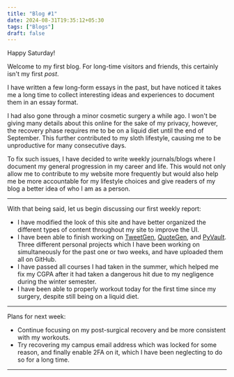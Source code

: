 ```yaml
---
title: "Blog #1"
date: 2024-08-31T19:35:12+05:30
tags: ["Blogs"]
draft: false
---
```


Happy Saturday!

Welcome to my first blog. For long-time visitors and friends, this certainly isn't my first *post*. 

I have written a few long-form essays in the past, but have noticed it takes me a long time to collect interesting ideas and experiences to document them in an essay format.

I had also gone through a minor cosmetic surgery a while ago. I won't be giving many details about this online for the sake of my privacy, however, the recovery phase requires me to be on a liquid diet until the end of September. This further contributed to my sloth lifestyle, causing me to be unproductive for many consecutive days.

To fix such issues, I have decided to write weekly journals/blogs where I document my general progression in my career and life. This would not only allow me to contribute to my website more frequently but would also help me be more accountable for my lifestyle choices and give readers of my blog a better idea of who I am as a person.

---

With that being said, let us begin discussing our first weekly report:
* I have modified the look of this site and have better organized the different types of content throughout my site to improve the UI.
* I have been able to finish working on [TweetGen](https://github.com/arshjameel/TweetGen), [QuoteGen](https://github.com/arshjameel/QuoteGen), and [PyVault](https://github.com/arshjameel/PyVault). Three different personal projects which I have been working on simultaneously for the past one or two weeks, and have uploaded them all on GitHub.
* I have passed all courses I had taken in the summer, which helped me fix my CGPA after it had taken a dangerous hit due to my negligence during the winter semester.
* I have been able to properly workout today for the first time since my surgery, despite still being on a liquid diet.

---

Plans for next week:
* Continue focusing on my post-surgical recovery and be more consistent with my workouts.
* Try recovering my campus email address which was locked for some reason, and finally enable 2FA on it, which I have been neglecting to do so for a long time.

---